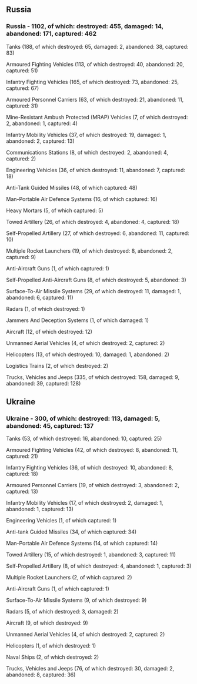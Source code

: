 
 
 ## Russia
 
 ### Russia - 1102, of which: destroyed: 455, damaged: 14, abandoned: 171, captured: 462

 

 

 Tanks (188, of which destroyed: 65, damaged: 2, abandoned: 38, captured: 83)

 Armoured Fighting Vehicles (113, of which destroyed: 40, abandoned: 20, captured: 51)

 Infantry Fighting Vehicles (165, of which destroyed: 73, abandoned: 25, captured: 67)

 Armoured Personnel Carriers (63, of which destroyed: 21, abandoned: 11, captured: 31)

 Mine-Resistant Ambush Protected (MRAP) Vehicles (7, of which destroyed: 2, abandoned: 1, captured: 4)

 Infantry Mobility Vehicles (37, of which destroyed: 19, damaged: 1, abandoned: 2, captured: 13)

 Communications Stations (8, of which destroyed: 2, abandoned: 4, captured: 2)

 Engineering Vehicles (36, of which destroyed: 11, abandoned: 7, captured: 18)

 Anti-Tank Guided Missiles (48, of which captured: 48)

 Man-Portable Air Defence Systems (16, of which captured: 16)

 Heavy Mortars (5, of which captured: 5)

 Towed Artillery (26, of which destroyed: 4, abandoned: 4, captured: 18)

 Self-Propelled Artillery (27, of which destroyed: 6, abandoned: 11, captured: 10)

 Multiple Rocket Launchers (19, of which destroyed: 8, abandoned: 2, captured: 9)

 Anti-Aircraft Guns (1, of which captured: 1)

 Self-Propelled Anti-Aircraft Guns (8, of which destroyed: 5, abandoned: 3)

 Surface-To-Air Missile Systems (29, of which destroyed: 11, damaged: 1, abandoned: 6, captured: 11)

 Radars (1, of which destroyed: 1)

 Jammers And Deception Systems (1, of which damaged: 1)

 Aircraft (12, of which destroyed: 12)

 Unmanned Aerial Vehicles (4, of which destroyed: 2, captured: 2)

 Helicopters (13, of which destroyed: 10, damaged: 1, abandoned: 2)

 Logistics Trains (2, of which destroyed: 2)

 Trucks, Vehicles and Jeeps (335, of which destroyed: 158, damaged: 9, abandoned: 39, captured: 128)

 
 
 ## Ukraine
 
 ### Ukraine - 300, of which: destroyed: 113, damaged: 5, abandoned: 45, captured: 137

 

 

 Tanks (53, of which destroyed: 16, abandoned: 10, captured: 25)

 Armoured Fighting Vehicles (42, of which destroyed: 8, abandoned: 11, captured: 21)

 Infantry Fighting Vehicles (36, of which destroyed: 10, abandoned: 8, captured: 18)

 Armoured Personnel Carriers (19, of which destroyed: 3, abandoned: 2, captured: 13)

 Infantry Mobility Vehicles (17, of which destroyed: 2, damaged: 1, abandoned: 1, captured: 13)

 Engineering Vehicles (1, of which captured: 1)

 Anti-tank Guided Missiles (34, of which captured: 34)

 Man-Portable Air Defence Systems (14, of which captured: 14)

 Towed Artillery (15, of which destroyed: 1, abandoned: 3, captured: 11)

 Self-Propelled Artillery (8, of which destroyed: 4, abandoned: 1, captured: 3)

 Multiple Rocket Launchers (2, of which captured: 2)

 Anti-Aircraft Guns (1, of which captured: 1)

 Surface-To-Air Missile Systems (9, of which destroyed: 9)

 

 

 Radars (5, of which destroyed: 3, damaged: 2)

 Aircraft (9, of which destroyed: 9)

 Unmanned Aerial Vehicles (4, of which destroyed: 2, captured: 2)

 Helicopters (1, of which destroyed: 1)

 Naval Ships (2, of which destroyed: 2)

 Trucks, Vehicles and Jeeps (76, of which destroyed: 30, damaged: 2, abandoned: 8, captured: 36)


